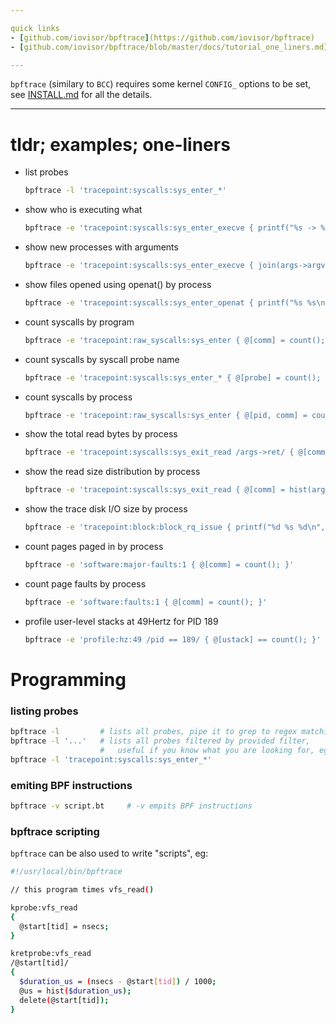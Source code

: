 ```yaml
---

quick links
- [github.com/iovisor/bpftrace](https://github.com/iovisor/bpftrace)
- [github.com/iovisor/bpftrace/blob/master/docs/tutorial_one_liners.md](https://github.com/iovisor/bpftrace/blob/master/docs/tutorial_one_liners.md)

---
```


`bpftrace` (similary to `BCC`) requires some kernel `CONFIG_` options to be set, see [INSTALL.md](https://github.com/iovisor/bpftrace/blob/master/INSTALL.md) for all the details.

---

# tldr; examples; one-liners
- list probes
    ```sh
    bpftrace -l 'tracepoint:syscalls:sys_enter_*'
    ```

- show who is executing what
    ```sh
    bpftrace -e 'tracepoint:syscalls:sys_enter_execve { printf("%s -> %s\n", comm, str(args->filename)); }'
    ```

- show new processes with arguments
    ```sh
    bpftrace -e 'tracepoint:syscalls:sys_enter_execve { join(args->argv); }'
    ```

- show files opened using openat() by process
    ```sh
    bpftrace -e 'tracepoint:syscalls:sys_enter_openat { printf("%s %s\n", comm, str(args->filename)); }'
    ```

- count syscalls by program
    ```sh
    bpftrace -e 'tracepoint:raw_syscalls:sys_enter { @[comm] = count(); }'
    ```

- count syscalls by syscall probe name
    ```sh
    bpftrace -e 'tracepoint:syscalls:sys_enter_* { @[probe] = count(); }'
    ```

- count syscalls by process
    ```sh
    bpftrace -e 'tracepoint:raw_syscalls:sys_enter { @[pid, comm] = count(); }'
    ```

- show the total read bytes by process
    ```sh
    bpftrace -e 'tracepoint:syscalls:sys_exit_read /args->ret/ { @[comm] = sum(args->ret); }'
    ```

- show the read size distribution by process
    ```sh
    bpftrace -e 'tracepoint:syscalls:sys_exit_read { @[comm] = hist(args->ret); }'
    ```

- show the trace disk I/O size by process
    ```sh
    bpftrace -e 'tracepoint:block:block_rq_issue { printf("%d %s %d\n", pid, comm, args->bytes); }'
    ```

- count pages paged in by process
    ```sh
    bpftrace -e 'software:major-faults:1 { @[comm] = count(); }'
    ```

- count page faults by process
    ```sh
    bpftrace -e 'software:faults:1 { @[comm] = count(); }'
    ```

- profile user-level stacks at 49Hertz for PID 189
    ```sh
    bpftrace -e 'profile:hz:49 /pid == 189/ { @[ustack] == count(); }'
    ```

# Programming

### listing probes
```sh
bpftrace -l         # lists all probes, pipe it to grep to regex matching
bpftrace -l '...'   # lists all probes filtered by provided filter,
                    #   useful if you know what you are looking for, eg:
bpftrace -l 'tracepoint:syscalls:sys_enter_*'
```

### emiting BPF instructions
```sh
bpftrace -v script.bt     # -v empits BPF instructions
```

### bpftrace scripting

`bpftrace` can be also used to write "scripts", eg:

```sh
#!/usr/local/bin/bpftrace

// this program times vfs_read()

kprobe:vfs_read
{
  @start[tid] = nsecs;
}

kretprobe:vfs_read
/@start[tid]/
{
  $duration_us = (nsecs - @start[tid]) / 1000;
  @us = hist($duration_us);
  delete(@start[tid]);
}
```
